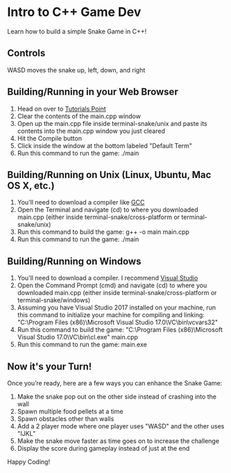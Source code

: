 # Intro to C++ Game Dev
Learn how to build a simple Snake Game in C++!

## Controls

WASD moves the snake up, left, down, and right

## Building/Running in your Web Browser

1. Head on over to <a href="https://www.tutorialspoint.com/compile_cpp_online.php" target="_blank">Tutorials Point</a>
2. Clear the contents of the main.cpp window
3. Open up the main.cpp file inside terminal-snake/unix and paste its contents into the main.cpp window you just cleared
4. Hit the Compile button
5. Click inside the window at the bottom labeled "Default Term"
6. Run this command to run the game: ./main

## Building/Running on Unix (Linux, Ubuntu, Mac OS X, etc.)

1. You'll need to download a compiler like <a href="https://gcc.gnu.org/" target="_blank">GCC</a>
2. Open the Terminal and navigate (cd) to where you downloaded main.cpp (either inside terminal-snake/cross-platform or terminal-snake/unix)
3. Run this command to build the game: g++ -o main main.cpp
4. Run this command to run the game: ./main

## Building/Running on Windows

1. You'll need to download a compiler. I recommend <a href="https://www.visualstudio.com/vs/community/" target="_blank">Visual Studio</a>
2. Open the Command Prompt (cmd) and navigate (cd) to where you downloaded main.cpp (either inside terminal-snake/cross-platform or terminal-snake/windows)
3. Assuming you have Visual Studio 2017 installed on your machine, run this command to initialize your machine for compiling and linking: "C:\Program Files (x86)\Microsoft Visual Studio 17.0\VC\bin\vcvars32"
3. Run this command to build the game: "C:\Program Files (x86)\Microsoft Visual Studio 17.0\VC\bin\cl.exe" main.cpp
4. Run this command to run the game: main.exe

## Now it's your Turn!

Once you’re ready, here are a few ways you can enhance the Snake Game:

1. Make the snake pop out on the other side instead of crashing into the wall
2. Spawn multiple food pellets at a time
3. Spawn obstacles other than walls
4. Add a 2 player mode where one player uses "WASD" and the other uses "IJKL”
5. Make the snake move faster as time goes on to increase the challenge
6. Display the score during gameplay instead of just at the end

Happy Coding!
